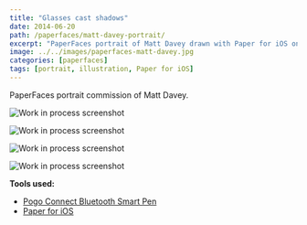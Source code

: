 ```yaml
---
title: "Glasses cast shadows"
date: 2014-06-20
path: /paperfaces/matt-davey-portrait/
excerpt: "PaperFaces portrait of Matt Davey drawn with Paper for iOS on an iPad."
image: ../../images/paperfaces-matt-davey.jpg
categories: [paperfaces]
tags: [portrait, illustration, Paper for iOS]
---
```


PaperFaces portrait commission of Matt Davey.

![Work in process screenshot](../../images/paperfaces-matt-davey-process-1-lg.jpg)

![Work in process screenshot](../../images/paperfaces-matt-davey-process-2-lg.jpg)

![Work in process screenshot](../../images/paperfaces-matt-davey-process-3-lg.jpg)

![Work in process screenshot](../../images/paperfaces-matt-davey-process-4-lg.jpg)

**Tools used:**

- [Pogo Connect Bluetooth Smart Pen](https://www.amazon.com/gp/product/B009K448L4/ref=as_li_ss_tl?ie=UTF8&camp=1789&creative=390957&creativeASIN=B009K448L4&linkCode=as2&tag=mademist-20)
- [Paper for iOS](https://paper.bywetransfer.com/)
